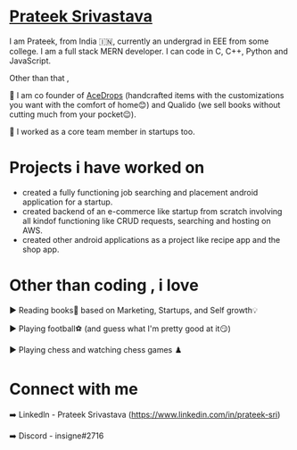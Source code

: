 # [Prateek Srivastava](https://github.com/Prateek-Srivastav)

I am Prateek, from India 🇮🇳, currently an undergrad in EEE from some college. I am a full stack MERN developer. I can code in C, C++, Python and JavaScript.

Other than that ,

📌 I am co founder of [AceDrops](https://acedrops.in) (handcrafted items with the customizations you want with the comfort of home😊) and Qualido (we sell books without cutting much from your pocket😉).

📌 I worked as a core team member in startups too.



# Projects i have worked on

- created a fully functioning job searching and placement android application for a startup.
- created backend of an e-commerce like startup from scratch involving all kindof functioning like CRUD requests, searching and hosting on AWS.
- created other android applications as a project like recipe app and the shop app.


# Other than coding , i love 

▶️ Reading books📖 based on Marketing, Startups, and Self growth💡

▶️ Playing football⚽ (and guess what I'm pretty good at it😏)

▶️ Playing chess and watching chess games ♟️

# Connect with me 

➡️ Linkedln - Prateek Srivastava (https://www.linkedin.com/in/prateek-sri)

➡️ Discord - insigne#2716 

